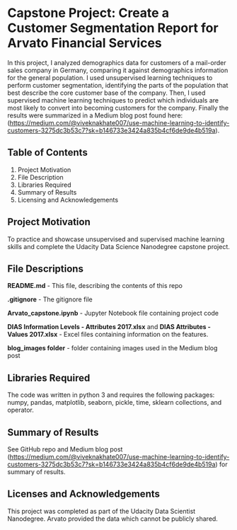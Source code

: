 # Capstone Project: Create a Customer Segmentation Report for Arvato Financial Services
In this project, I analyzed demographics data for customers of a mail-order sales company in Germany, comparing it against demographics information for the general population. I used unsupervised learning techniques to perform customer segmentation, identifying the parts of the population that best describe the core customer base of the company. Then, I used supervised machine learning techniques to predict which individuals are most likely to convert into becoming customers for the company.  Finally the results were summarized in a Medium blog post found here:(https://medium.com/@viveknakhate007/use-machine-learning-to-identify-customers-3275dc3b53c7?sk=b146733e3424a835b4cf6de9de4b519a).

## Table of Contents
1) Project Motivation <br>
2) File Description <br>
3) Libraries Required <br>
4) Summary of Results <br>
5) Licensing and Acknowledgements <br>

## Project Motivation
To practice and showcase unsupervised and supervised machine learning skills and complete the Udacity Data Science Nanodegree capstone project.

## File Descriptions
**README.md** - This file, describing the contents of this repo

**.gitignore** - The gitignore file

**Arvato_capstone.ipynb** - Jupyter Notebook file containing project code

**DIAS Information Levels - Attributes 2017.xlsx** and **DIAS Attributes - Values 2017.xlsx** - Excel files containing information on the features.

**blog_images folder** - folder containing images used in the Medium blog post

## Libraries Required
The code was written in python 3 and requires the following packages: numpy, pandas, matplotlib, seaborn, pickle, time, sklearn collections, and operator.  

## Summary of Results
See GitHub repo and Medium blog post (https://medium.com/@viveknakhate007/use-machine-learning-to-identify-customers-3275dc3b53c7?sk=b146733e3424a835b4cf6de9de4b519a) for summary of results.  

## Licenses and Acknowledgements
This project was completed as part of the Udacity Data Scientist Nanodegree.
Arvato provided the data which cannot be publicly shared.
